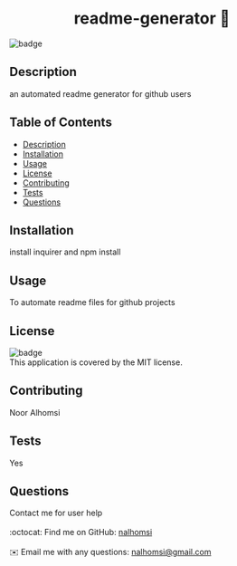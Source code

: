 
<h1 align="center">readme-generator 👋</h1>
  
![badge](https://img.shields.io/badge/license-MIT-brightgreen)<br />

## Description
 an automated readme generator for github users

## Table of Contents
- [Description](#description)
- [Installation](#installation)
- [Usage](#usage)
- [License](#license)
- [Contributing](#contributing)
- [Tests](#tests)
- [Questions](#questions)

## Installation
 install inquirer and npm install

## Usage
To automate readme files for github projects

## License
![badge](https://img.shields.io/badge/license-MIT-brightgreen)
<br />
This application is covered by the MIT license. 

## Contributing
Noor Alhomsi

## Tests
Yes

## Questions
Contact me for user help<br />
<br />
:octocat: Find me on GitHub: [nalhomsi](https://github.com/nalhomsi)<br />
<br />
✉️ Email me with any questions: nalhomsi@gmail.com<br /><br />


    